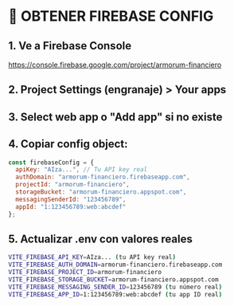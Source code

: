 # 🔑 OBTENER FIREBASE CONFIG

## 1. Ve a Firebase Console
https://console.firebase.google.com/project/armorum-financiero

## 2. Project Settings (engranaje) > Your apps

## 3. Select web app o "Add app" si no existe

## 4. Copiar config object:
```javascript
const firebaseConfig = {
  apiKey: "AIza...", // Tu API key real
  authDomain: "armorum-financiero.firebaseapp.com",
  projectId: "armorum-financiero", 
  storageBucket: "armorum-financiero.appspot.com",
  messagingSenderId: "123456789",
  appId: "1:123456789:web:abcdef"
};
```

## 5. Actualizar .env con valores reales
```bash
VITE_FIREBASE_API_KEY=AIza... (tu API key real)
VITE_FIREBASE_AUTH_DOMAIN=armorum-financiero.firebaseapp.com
VITE_FIREBASE_PROJECT_ID=armorum-financiero
VITE_FIREBASE_STORAGE_BUCKET=armorum-financiero.appspot.com
VITE_FIREBASE_MESSAGING_SENDER_ID=123456789 (tu número real)
VITE_FIREBASE_APP_ID=1:123456789:web:abcdef (tu app ID real)
```
